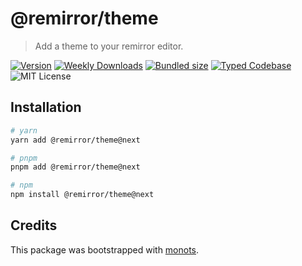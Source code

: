 # @remirror/theme

> Add a theme to your remirror editor.

[![Version][version]][npm] [![Weekly Downloads][downloads-badge]][npm]
[![Bundled size][size-badge]][size] [![Typed Codebase][typescript]](./src/index.ts)
![MIT License][license]

[version]: https://flat.badgen.net/npm/v/@remirror/theme
[npm]: https://npmjs.com/package/@remirror/theme
[license]: https://flat.badgen.net/badge/license/MIT/purple
[size]: https://bundlephobia.com/result?p=@remirror/theme
[size-badge]: https://flat.badgen.net/bundlephobia/minzip/@remirror/theme
[typescript]: https://flat.badgen.net/badge/icon/TypeScript?icon=typescript&label
[downloads-badge]: https://badgen.net/npm/dw/@remirror/theme/red?icon=npm

## Installation

```bash
# yarn
yarn add @remirror/theme@next

# pnpm
pnpm add @remirror/theme@next

# npm
npm install @remirror/theme@next
```

## Credits

This package was bootstrapped with [monots].

[monots]: https://github.com/monots/monots
